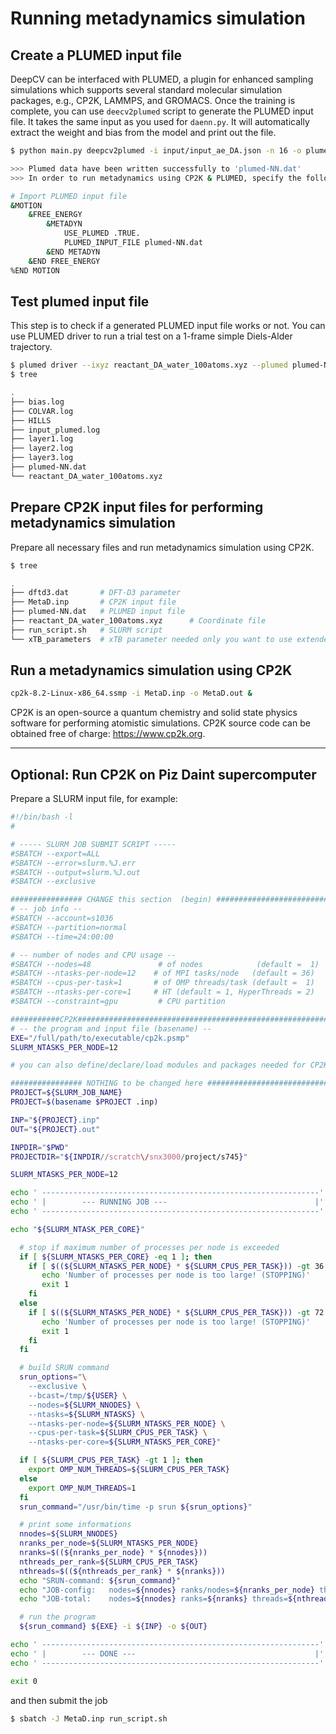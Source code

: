 # Running metadynamics simulation

## Create a PLUMED input file

DeepCV can be interfaced with PLUMED, a plugin for enhanced sampling simulations 
which supports several standard molecular simulation packages, e.g., CP2K, LAMMPS, and GROMACS.
Once the training is complete, you can use `deecv2plumed` script to generate the PLUMED input file. It takes the same input as you used for `daenn.py`.
It will automatically extract the weight and bias from the model and print out the file.

```sh
$ python main.py deepcv2plumed -i input/input_ae_DA.json -n 16 -o plumed-NN.dat

>>> Plumed data have been written successfully to 'plumed-NN.dat'
>>> In order to run metadynamics using CP2K & PLUMED, specify the following input deck in CP2K input:

# Import PLUMED input file
&MOTION
    &FREE_ENERGY
        &METADYN
            USE_PLUMED .TRUE.
            PLUMED_INPUT_FILE plumed-NN.dat
        &END METADYN
    &END FREE_ENERGY
%END MOTION
```

## Test plumed input file

This step is to check if a generated PLUMED input file works or not.
You can use PLUMED driver to run a trial test on a 1-frame simple Diels-Alder trajectory.

```sh
$ plumed driver --ixyz reactant_DA_water_100atoms.xyz --plumed plumed-NN.dat
$ tree

.
├── bias.log
├── COLVAR.log
├── HILLS
├── input_plumed.log
├── layer1.log
├── layer2.log
├── layer3.log
├── plumed-NN.dat
└── reactant_DA_water_100atoms.xyz
```

## Prepare CP2K input files for performing metadynamics simulation

Prepare all necessary files and run metadynamics simulation using CP2K.

```sh
$ tree

.
├── dftd3.dat       # DFT-D3 parameter
├── MetaD.inp       # CP2K input file
├── plumed-NN.dat   # PLUMED input file
├── reactant_DA_water_100atoms.xyz      # Coordinate file
├── run_script.sh   # SLURM script
└── xTB_parameters  # xTB parameter needed only you want to use extended Tight binding
```

## Run a metadynamics simulation using CP2K

```sh
cp2k-8.2-Linux-x86_64.ssmp -i MetaD.inp -o MetaD.out &
```

CP2K is an open-source  a quantum chemistry and solid state physics software for performing atomistic simulations. 
CP2K source code can be obtained free of charge: https://www.cp2k.org.

---

## Optional: Run CP2K on Piz Daint supercomputer

Prepare a SLURM input file, for example:

```sh
#!/bin/bash -l
#

# ----- SLURM JOB SUBMIT SCRIPT -----
#SBATCH --export=ALL
#SBATCH --error=slurm.%J.err
#SBATCH --output=slurm.%J.out
#SBATCH --exclusive

################ CHANGE this section  (begin) ##########################
# -- job info --
#SBATCH --account=s1036
#SBATCH --partition=normal
#SBATCH --time=24:00:00

# -- number of nodes and CPU usage --
#SBATCH --nodes=48               # of nodes            (default =  1)
#SBATCH --ntasks-per-node=12    # of MPI tasks/node   (default = 36)
#SBATCH --cpus-per-task=1       # of OMP threads/task (default =  1)
#SBATCH --ntasks-per-core=1     # HT (default = 1, HyperThreads = 2)
#SBATCH --constraint=gpu         # CPU partition

###########CP2K#########################################################
# -- the program and input file (basename) --
EXE="/full/path/to/executable/cp2k.psmp"
SLURM_NTASKS_PER_NODE=12

# you can also define/declare/load modules and packages needed for CP2K and PLUMED here

################ NOTHING to be changed here ############################
PROJECT=${SLURM_JOB_NAME}
PROJECT=$(basename $PROJECT .inp)

INP="${PROJECT}.inp"
OUT="${PROJECT}.out"

INPDIR="$PWD"
PROJECTDIR="${INPDIR//scratch\/snx3000/project/s745}"

SLURM_NTASKS_PER_NODE=12

echo ' --------------------------------------------------------------'
echo ' |        --- RUNNING JOB ---                                 |'
echo ' --------------------------------------------------------------'

echo "${SLURM_NTASK_PER_CORE}"

  # stop if maximum number of processes per node is exceeded
  if [ ${SLURM_NTASKS_PER_CORE} -eq 1 ]; then
    if [ $((${SLURM_NTASKS_PER_NODE} * ${SLURM_CPUS_PER_TASK})) -gt 36 ]; then
       echo 'Number of processes per node is too large! (STOPPING)'
       exit 1
    fi
  else
    if [ $((${SLURM_NTASKS_PER_NODE} * ${SLURM_CPUS_PER_TASK})) -gt 72 ]; then
       echo 'Number of processes per node is too large! (STOPPING)'
       exit 1
    fi
  fi

  # build SRUN command
  srun_options="\
    --exclusive \
    --bcast=/tmp/${USER} \
    --nodes=${SLURM_NNODES} \
    --ntasks=${SLURM_NTASKS} \
    --ntasks-per-node=${SLURM_NTASKS_PER_NODE} \
    --cpus-per-task=${SLURM_CPUS_PER_TASK} \
    --ntasks-per-core=${SLURM_NTASKS_PER_CORE}"

  if [ ${SLURM_CPUS_PER_TASK} -gt 1 ]; then
    export OMP_NUM_THREADS=${SLURM_CPUS_PER_TASK}
  else
    export OMP_NUM_THREADS=1
  fi
  srun_command="/usr/bin/time -p srun ${srun_options}"

  # print some informations
  nnodes=${SLURM_NNODES}
  nranks_per_node=${SLURM_NTASKS_PER_NODE}
  nranks=$((${nranks_per_node} * ${nnodes}))
  nthreads_per_rank=${SLURM_CPUS_PER_TASK}
  nthreads=$((${nthreads_per_rank} * ${nranks}))
  echo "SRUN-command: ${srun_command}"
  echo "JOB-config:   nodes=${nnodes} ranks/nodes=${nranks_per_node} threads/rank=${nthreads_per_rank}"
  echo "JOB-total:    nodes=${nnodes} ranks=${nranks} threads=${nthreads}"

  # run the program
  ${srun_command} ${EXE} -i ${INP} -o ${OUT}

echo ' --------------------------------------------------------------'
echo ' |        --- DONE ---                                        |'
echo ' --------------------------------------------------------------'

exit 0
```

and then submit the job

```sh
$ sbatch -J MetaD.inp run_script.sh
```
